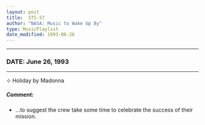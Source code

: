 ```yaml
---
layout: post
title:  STS-57
author: "NASA: Music to Wake Up By"
type: MusicPlaylist
date_modified: 1993-06-26
---
```


----
### DATE: June 26, 1993
----
⊹ Holiday by Madonna

##### Comment:
* ...to suggest the crew take some time to celebrate the success of their mission.
